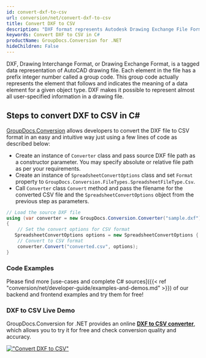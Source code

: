```yaml
---
id: convert-dxf-to-csv
url: conversion/net/convert-dxf-to-csv
title: Convert DXF to CSV
description: "DXF format represents Autodesk Drawing Exchange File Format with .dxf extension. Learn how to convert DXF to CSV file programmatically in C# language using GroupDocs.Conversion for .NET library."
keywords: Convert DXF to CSV in C#
productName: GroupDocs.Conversion for .NET
hideChildren: False
---
```


DXF, Drawing Interchange Format, or Drawing Exchange Format, is a tagged data representation of AutoCAD drawing file. Each element in the file has a prefix integer number called a group code. This group code actually represents the element that follows and indicates the meaning of a data element for a given object type. DXF makes it possible to represent almost all user-specified information in a drawing file.

## Steps to convert DXF to CSV in C#

[GroupDocs.Conversion](https://products.groupdocs.com/conversion/net) allows developers to convert the DXF file to CSV format in an easy and intuitive way just using a few lines of code as described below:

* Create an instance of `Converter` class and pass source DXF file path as a constructor parameter. You may specify absolute or relative file path as per your requirements. 
* Create an instance of `SpreadsheetConvertOptions` class and set `Format` property to `GroupDocs.Conversion.FileTypes.SpreadsheetFileType.Csv`.
* Call `Converter` class `Convert` method and pass the filename for the converted CSV file and the `SpreadsheetConvertOptions` object from the previous step as parameters.

```csharp
// Load the source DXF file
using (var converter = new GroupDocs.Conversion.Converter("sample.dxf"))
{
    // Set the convert options for CSV format
   SpreadsheetConvertOptions options = new SpreadsheetConvertOptions { Format = GroupDocs.Conversion.FileTypes.SpreadsheetFileType.Csv };
    // Convert to CSV format
    converter.Convert("converted.csv", options);
}
```

### Code Examples

Please find more [use-cases and complete C# sources]({{< ref "conversion/net/developer-guide/examples-and-demos.md" >}}) of our backend and frontend examples and try them for free!

### DXF to CSV Live Demo

GroupDocs.Conversion for .NET provides an online [**DXF to CSV converter**](https://products.groupdocs.app/conversion/dxf-to-csv), which allows you to try it for free and check conversion quality and accuracy.

[!["Convert DXF to CSV"](conversion/net/images/convert-to-csv/convert-dxf-to-csv.png)](https://products.groupdocs.app/conversion/dxf-to-csv)